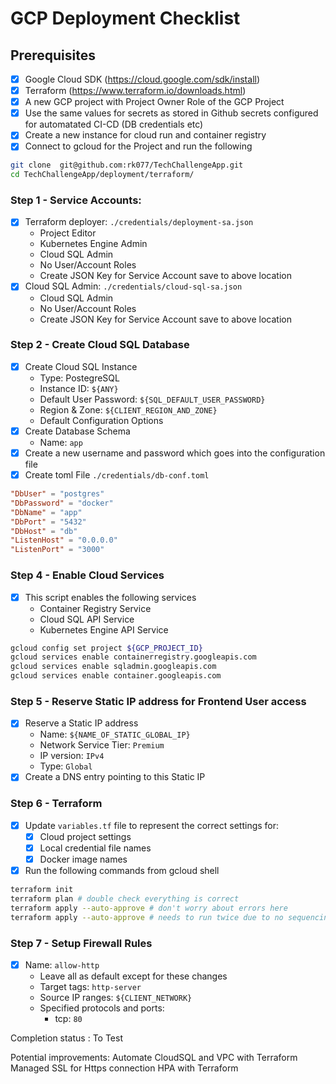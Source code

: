 # GCP Deployment Checklist
## Prerequisites
- [x] Google Cloud SDK (https://cloud.google.com/sdk/install)
- [x] Terraform (https://www.terraform.io/downloads.html)
- [x] A new GCP project with Project Owner Role of the GCP Project
- [x] Use the same values for secrets as stored in Github secrets configured for automatated CI-CD (DB credentials etc)
- [x] Create a new instance for cloud run and container registry
- [x] Connect to gcloud for the Project and run the following
```bash
git clone  git@github.com:rk077/TechChallengeApp.git
cd TechChallengeApp/deployment/terraform/
```


### Step 1 - Service Accounts:
- [x] Terraform deployer: `./credentials/deployment-sa.json`
  + Project Editor
  + Kubernetes Engine Admin
  + Cloud SQL Admin
  + No User/Account Roles
  + Create JSON Key for Service Account save to above location
- [x] Cloud SQL Admin: `./credentials/cloud-sql-sa.json`
  + Cloud SQL Admin
  + No User/Account Roles
  + Create JSON Key for Service Account save to above location


### Step 2 - Create Cloud SQL Database
- [x] Create Cloud SQL Instance
  + Type: PostegreSQL
  + Instance ID: `${ANY}`
  + Default User Password: `${SQL_DEFAULT_USER_PASSWORD}`
  + Region & Zone: `${CLIENT_REGION_AND_ZONE}`
  + Default Configuration Options
- [x] Create Database Schema
  + Name: `app`
- [x] Create a new username and password which goes into the configuration file
- [x] Create toml File `./credentials/db-conf.toml`

```toml
"DbUser" = "postgres"
"DbPassword" = "docker"
"DbName" = "app"
"DbPort" = "5432"
"DbHost" = "db"
"ListenHost" = "0.0.0.0"
"ListenPort" = "3000"
```


### Step 4 - Enable Cloud Services
- [x] This script enables the following services
  + Container Registry Service
  + Cloud SQL API Service
  + Kubernetes Engine API Service

```bash
gcloud config set project ${GCP_PROJECT_ID}
gcloud services enable containerregistry.googleapis.com
gcloud services enable sqladmin.googleapis.com
gcloud services enable container.googleapis.com
```


### Step 5 - Reserve Static IP address for Frontend User access
- [x] Reserve a Static IP address
  + Name: `${NAME_OF_STATIC_GLOBAL_IP}`
  + Network Service Tier: `Premium`
  + IP version: `IPv4`
  + Type: `Global`
- [x] Create a DNS entry pointing to this Static IP

### Step 6 - Terraform
- [x] Update `variables.tf` file to represent the correct settings for:
  + [x] Cloud project settings
  + [x] Local credential file names
  + [x] Docker image names

- [x] Run the following commands from gcloud shell

```bash
terraform init
terraform plan # double check everything is correct
terraform apply --auto-approve # don't worry about errors here
terraform apply --auto-approve # needs to run twice due to no sequencing of modules
```


### Step 7 - Setup Firewall Rules
- [x] Name: `allow-http`
  + Leave all as default except for these changes
  + Target tags: `http-server`
  + Source IP ranges: `${CLIENT_NETWORK}`
  + Specified protocols and ports:
    + tcp: `80`

Completion status : To Test

Potential improvements: 
Automate CloudSQL and VPC with Terraform
Managed SSL for Https connection
HPA with Terraform